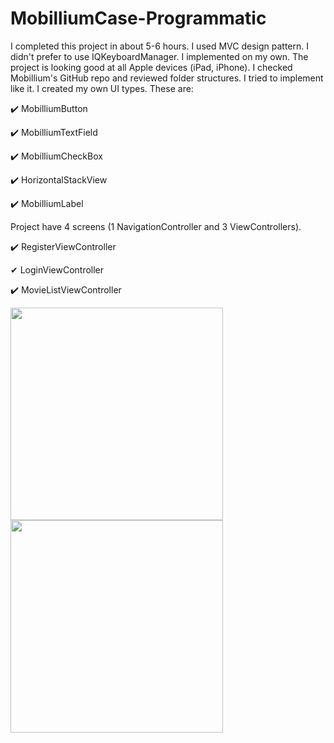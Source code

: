 # MobilliumCase-Programmatic

I completed this project in about 5-6 hours. I used MVC design pattern. 
I didn't prefer to use IQKeyboardManager. I implemented on my own. 
The project is looking good at all Apple devices (iPad, iPhone). 
I checked Mobillium's GitHub repo and reviewed folder structures. 
I tried to implement like it. I created my own UI types. 
These are: 

✔️  MobilliumButton

✔️  MobilliumTextField

✔️  MobilliumCheckBox

✔️  HorizontalStackView

✔️  MobilliumLabel



Project have 4 screens (1 NavigationController and 3 ViewControllers). 

✔️  RegisterViewController

✔  LoginViewController

✔️  MovieListViewController




<img src="https://user-images.githubusercontent.com/63621743/171679257-e763e979-a2f6-4741-996d-13a977341a90.jpg" width="340"> <img src="https://user-images.githubusercontent.com/63621743/171679262-d9a459d7-c3ef-42d6-acf3-2c120a71c9ea.jpg" width="340">


